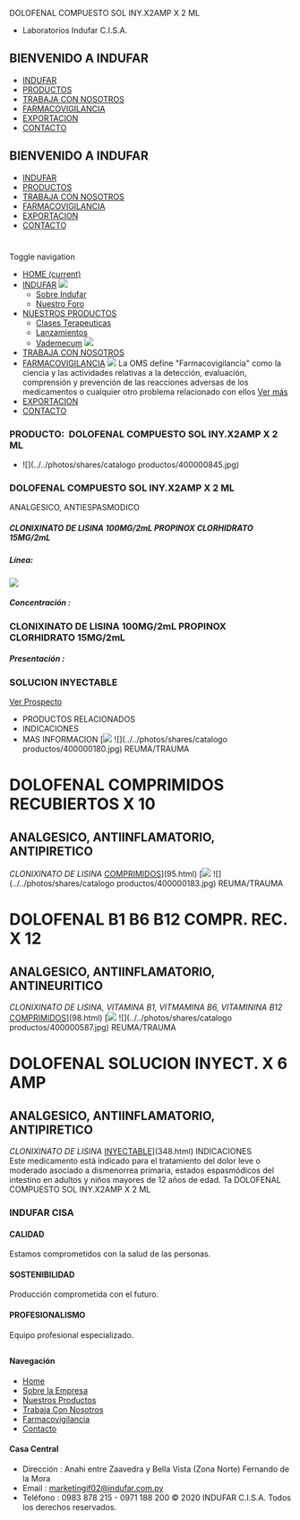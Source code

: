 DOLOFENAL COMPUESTO SOL INY.X2AMP X 2 ML
- Laboratorios Indufar C.I.S.A.
## BIENVENIDO A INDUFAR
* [INDUFAR](3811400.html#)
* [PRODUCTOS](3811400.html#)
* [TRABAJA CON NOSOTROS](3811400.html#)
* [FARMACOVIGILANCIA](3811400.html#)
* [EXPORTACION](3811400.html#)
* [CONTACTO](3811400.html#)
## BIENVENIDO A INDUFAR
* [INDUFAR](../../index.html)
* [PRODUCTOS](../../productos.html)
* [TRABAJA CON NOSOTROS](../../trabaja_con_nosotros.html)
* [FARMACOVIGILANCIA](../../farmacovigilancia.html)
* [EXPORTACION](../../exportacion.html)
* [CONTACTO](../../contacto.html)
# 
Toggle navigation
* [HOME (current)](../../index.html)
* [INDUFAR](3811400.html#) 
  [![ ](../../photos/shares/Sistema/Menu/indufar_menul.jpg)](../../institucional.html)
  - [Sobre Indufar](../../institucional.html)
  - [Nuestro Foro](../../blog.html)
* [NUESTROS PRODUCTOS](3811400.html#) 
  - [Clases Terapeuticas](../clases_terapeuticas.html)
  - [Lanzamientos](../lanzamientos.html)
  - [Vademecum](../../productos.html)
  [![ ](../../photos/shares/Sistema/Menu/productos.png)](../../productos.html)
* [TRABAJA CON NOSOTROS](../../trabaja_con_nosotros.html)
* [FARMACOVIGILANCIA](3811400.html#) 
  [![ ](../../photos/shares/Sistema/Menu/TUBOS.png)](../../farmacovigilancia.html)
  La OMS define "Farmacovigilancia" como la ciencia y las actividades relativas a la detección, evaluación, comprensión y prevención de las reacciones adversas de los medicamentos o cualquier otro problema relacionado con ellos
  [Ver más](../../farmacovigilancia.html)
* [EXPORTACION](../../exportacion.html)
* [CONTACTO](../../contacto.html)
### PRODUCTO:  DOLOFENAL COMPUESTO SOL INY.X2AMP X 2 ML
* ![](../../photos/shares/catalogo productos/400000845.jpg)
### **DOLOFENAL COMPUESTO SOL INY.X2AMP X 2 ML**
ANALGESICO, ANTIESPASMODICO
##### **CLONIXINATO DE LISINA 100MG/2mL PROPINOX CLORHIDRATO 15MG/2mL**
##### **Línea:**
[![](../../photos/shares/Laboratorios/lab_medical.png)](../linea/2.html)
##### **Concentración :**
### CLONIXINATO DE LISINA 100MG/2mL PROPINOX CLORHIDRATO 15MG/2mL
##### **Presentación :**
### SOLUCION INYECTABLE
[Ver Prospecto](../../files/shares/prospectos/400000845.pdf)
* PRODUCTOS RELACIONADOS
* INDICACIONES
* MAS INFORMACION
[![](../../photos/shares/Laboratorios/lab_medical.png)
![](../../photos/shares/catalogo productos/400000180.jpg)
REUMA/TRAUMA
# DOLOFENAL COMPRIMIDOS RECUBIERTOS X 10
## ANALGESICO, ANTIINFLAMATORIO, ANTIPIRETICO
*CLONIXINATO DE LISINA*
[COMPRIMIDOS](3811400.html#)](95.html)
[![](../../photos/shares/Laboratorios/lab_medical.png)
![](../../photos/shares/catalogo productos/400000183.jpg)
REUMA/TRAUMA
# DOLOFENAL B1 B6 B12 COMPR. REC. X 12
## ANALGESICO, ANTIINFLAMATORIO, ANTINEURITICO
*CLONIXINATO DE LISINA, VITAMINA B1, VITMAMINA B6, VITAMININA B12*
[COMPRIMIDOS](3811400.html#)](98.html)
[![](../../photos/shares/Laboratorios/lab_medical.png)
![](../../photos/shares/catalogo productos/400000587.jpg)
REUMA/TRAUMA
# DOLOFENAL SOLUCION INYECT. X 6 AMP
## ANALGESICO, ANTIINFLAMATORIO, ANTIPIRETICO
*CLONIXINATO DE LISINA*
[INYECTABLE](3811400.html#)](348.html)
INDICACIONES  
Este medicamento está indicado para el tratamiento del dolor leve o   
moderado asociado a dismenorrea primaria, estados espasmódicos del   
intestino en adultos y niños mayores de 12 años de edad. Ta
DOLOFENAL COMPUESTO SOL INY.X2AMP X 2 ML
### INDUFAR CISA
#### CALIDAD
Estamos comprometidos con la salud de las personas.
#### SOSTENIBILIDAD
Producción comprometida con el futuro.
#### PROFESIONALISMO
Equipo profesional especializado.
## 
#### Navegación
* [Home](../../index.html)
* [Sobre la Empresa](../../institucional.html)
* [Nuestros Productos](../../productos.html)
* [Trabaja Con Nosotros](../../trabaja_con_nosotros.html)
* [Farmacovigilancia](../../farmacovigilancia.html)
* [Contacto](../../contacto.html)
#### Casa Central
* Dirección : Anahi entre Zaavedra y Bella Vista (Zona Norte) Fernando de la Mora
* Email : [marketingif02@indufar.com.py](mailto:marketingif02@indufar.com.py)
* Teléfono : 0983 878 215 - 0971 188 200
© 2020 INDUFAR C.I.S.A. Todos los derechos reservados.